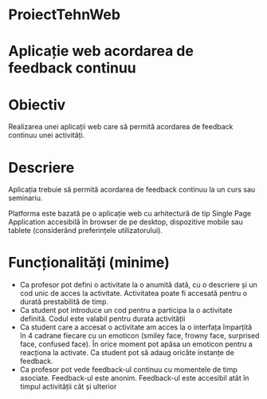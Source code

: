 # ProiectTehnWeb

# Aplicație web acordarea de feedback continuu

# Obiectiv

Realizarea unei aplicații web care să permită acordarea de feedback continuu unei activități.

# Descriere

Aplicația trebuie să permită acordarea de feedback continuu la un curs sau seminariu.

Platforma este bazată pe o aplicație web cu arhitectură de tip Single Page Application accesibilă în browser de pe desktop, dispozitive mobile sau tablete (considerând preferințele utilizatorului).

# Funcționalități (minime)

- Ca profesor pot defini o activitate la o anumită dată, cu o descriere și un cod unic de acces la activitate. Activitatea poate fi accesată pentru o durată prestabilită de timp.
- Ca student pot introduce un cod pentru a participa la o activitate definită. Codul este valabil pentru durata activității
- Ca student care a accesat o activitate am acces la o interfața împarțită în 4 cadrane fiecare cu un emoticon (smiley face, frowny face, surprised face, confused face). În orice moment pot apăsa un emoticon pentru a reacționa la activate. Ca student pot să adaug oricâte instanțe de feedback.
- Ca profesor pot vede feedback-ul continuu cu momentele de timp asociate. Feedback-ul este anonim. Feedback-ul este accesibil atât în timpul activității cât și ulterior
